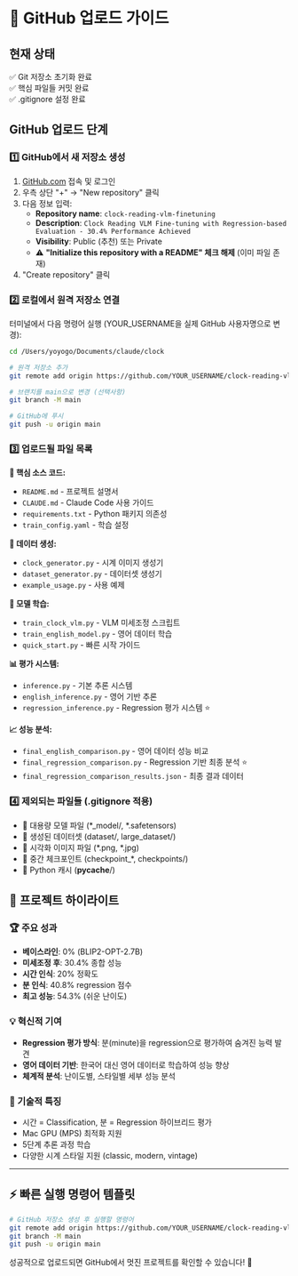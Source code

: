 # 🚀 GitHub 업로드 가이드

## 현재 상태
✅ Git 저장소 초기화 완료  
✅ 핵심 파일들 커밋 완료  
✅ .gitignore 설정 완료  

## GitHub 업로드 단계

### 1️⃣ GitHub에서 새 저장소 생성
1. [GitHub.com](https://github.com) 접속 및 로그인
2. 우측 상단 "+" → "New repository" 클릭
3. 다음 정보 입력:
   - **Repository name**: `clock-reading-vlm-finetuning`
   - **Description**: `Clock Reading VLM Fine-tuning with Regression-based Evaluation - 30.4% Performance Achieved`
   - **Visibility**: Public (추천) 또는 Private
   - ⚠️ **"Initialize this repository with a README" 체크 해제** (이미 파일 존재)
4. "Create repository" 클릭

### 2️⃣ 로컬에서 원격 저장소 연결
터미널에서 다음 명령어 실행 (YOUR_USERNAME을 실제 GitHub 사용자명으로 변경):

```bash
cd /Users/yoyogo/Documents/claude/clock

# 원격 저장소 추가
git remote add origin https://github.com/YOUR_USERNAME/clock-reading-vlm-finetuning.git

# 브랜치를 main으로 변경 (선택사항)
git branch -M main

# GitHub에 푸시
git push -u origin main
```

### 3️⃣ 업로드될 파일 목록

**📂 핵심 소스 코드:**
- `README.md` - 프로젝트 설명서
- `CLAUDE.md` - Claude Code 사용 가이드
- `requirements.txt` - Python 패키지 의존성
- `train_config.yaml` - 학습 설정

**🔧 데이터 생성:**
- `clock_generator.py` - 시계 이미지 생성기
- `dataset_generator.py` - 데이터셋 생성기
- `example_usage.py` - 사용 예제

**🧠 모델 학습:**
- `train_clock_vlm.py` - VLM 미세조정 스크립트
- `train_english_model.py` - 영어 데이터 학습
- `quick_start.py` - 빠른 시작 가이드

**📊 평가 시스템:**
- `inference.py` - 기본 추론 시스템
- `english_inference.py` - 영어 기반 추론
- `regression_inference.py` - Regression 평가 시스템 ⭐

**📈 성능 분석:**
- `final_english_comparison.py` - 영어 데이터 성능 비교
- `final_regression_comparison.py` - Regression 기반 최종 분석 ⭐
- `final_regression_comparison_results.json` - 최종 결과 데이터

### 4️⃣ 제외되는 파일들 (.gitignore 적용)
- 🚫 대용량 모델 파일 (*_model/, *.safetensors)
- 🚫 생성된 데이터셋 (dataset/, large_dataset/)
- 🚫 시각화 이미지 파일 (*.png, *.jpg)
- 🚫 중간 체크포인트 (checkpoint_*, checkpoints/)
- 🚫 Python 캐시 (__pycache__/)

## 🎯 프로젝트 하이라이트

### 🏆 주요 성과
- **베이스라인**: 0% (BLIP2-OPT-2.7B)
- **미세조정 후**: 30.4% 종합 성능
- **시간 인식**: 20% 정확도
- **분 인식**: 40.8% regression 점수
- **최고 성능**: 54.3% (쉬운 난이도)

### 💡 혁신적 기여
- **Regression 평가 방식**: 분(minute)을 regression으로 평가하여 숨겨진 능력 발견
- **영어 데이터 기반**: 한국어 대신 영어 데이터로 학습하여 성능 향상
- **체계적 분석**: 난이도별, 스타일별 세부 성능 분석

### 🔬 기술적 특징
- 시간 = Classification, 분 = Regression 하이브리드 평가
- Mac GPU (MPS) 최적화 지원
- 5단계 추론 과정 학습
- 다양한 시계 스타일 지원 (classic, modern, vintage)

---

## ⚡ 빠른 실행 명령어 템플릿

```bash
# GitHub 저장소 생성 후 실행할 명령어
git remote add origin https://github.com/YOUR_USERNAME/clock-reading-vlm-finetuning.git
git branch -M main  
git push -u origin main
```

성공적으로 업로드되면 GitHub에서 멋진 프로젝트를 확인할 수 있습니다! 🎉
